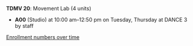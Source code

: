 **TDMV 20**: Movement Lab (4 units)

- **A00** (Studio) at 10:00 am–12:50 pm on Tuesday, Thursday at DANCE 3 by staff

[Enrollment numbers over time](./TDMV20.tsv)
